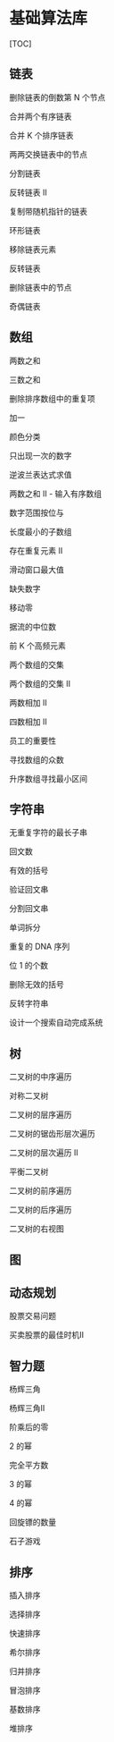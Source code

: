 # 基础算法库

[TOC]

## 链表

删除链表的倒数第 N 个节点

合并两个有序链表

合并 K 个排序链表

两两交换链表中的节点

分割链表

反转链表 II

复制带随机指针的链表

环形链表

移除链表元素

反转链表

删除链表中的节点

奇偶链表



## 数组

两数之和

三数之和

删除排序数组中的重复项

加一

颜色分类

只出现一次的数字

逆波兰表达式求值

两数之和 II - 输入有序数组

数字范围按位与

长度最小的子数组

存在重复元素 II

滑动窗口最大值

缺失数字

移动零

据流的中位数

前 K 个高频元素

两个数组的交集

两个数组的交集 II

两数相加 II

四数相加 II

员工的重要性

寻找数组的众数

升序数组寻找最小区间



## 字符串

无重复字符的最长子串

回文数

有效的括号

验证回文串

分割回文串

单词拆分

重复的 DNA 序列

位 1 的个数

删除无效的括号

反转字符串

设计一个搜索自动完成系统



## 树

二叉树的中序遍历

对称二叉树

二叉树的层序遍历

二叉树的锯齿形层次遍历

二叉树的层次遍历 II

平衡二叉树

二叉树的前序遍历

二叉树的后序遍历

二叉树的右视图



## 图



## 动态规划

股票交易问题

买卖股票的最佳时机II



## 智力题

杨辉三角

杨辉三角II

阶乘后的零

2 的幂

完全平方数

3 的幂

4 的幂

回旋镖的数量

石子游戏



## 排序

插入排序

选择排序

快速排序

希尔排序

归并排序

冒泡排序

基数排序

堆排序